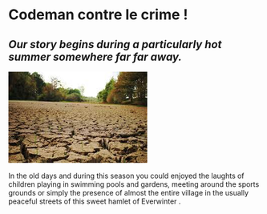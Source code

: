 # Codeman contre le crime ! 

## *Our story begins during a particularly hot summer somewhere far far away.*

![seche](seche.jpg)

In the old days and during this season you could enjoyed the laughts of children playing in swimming pools and gardens, meeting around the sports grounds or simply the presence of almost the entire village in the usually peaceful streets of this sweet hamlet of Everwinter .



